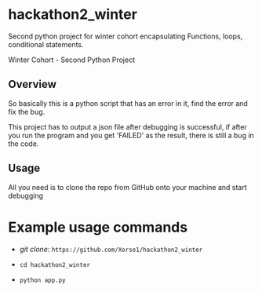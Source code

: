 # hackathon2_winter

Second python project for winter cohort encapsulating Functions, loops, conditional statements.

Winter Cohort - Second Python Project

## Overview

So basically this is a python script that has an error in it, find the error and fix the bug.

This project has to output a json file after debugging is successful, if after you run the program and you get 'FAILED' as the result, there is still a bug in the code.

## Usage

All you need is to clone the repo from GitHub onto your machine and start debugging

# Example usage commands

- _git clone_: `https://github.com/Xorse1/hackathon2_winter`

- `cd hackathon2_winter`

- `python app.py`

